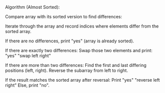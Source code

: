 Algorithm (Almost Sorted):

Compare array with its sorted version to find differences:

Iterate through the array and record indices where elements differ from the sorted array.

If there are no differences, print "yes" (array is already sorted).

If there are exactly two differences:
Swap those two elements and print:
"yes"
"swap left right"

If there are more than two differences:
Find the first and last differing positions (left, right).
Reverse the subarray from left to right.

If the result matches the sorted array after reversal:
Print "yes"
"reverse left right"
Else, print "no".
